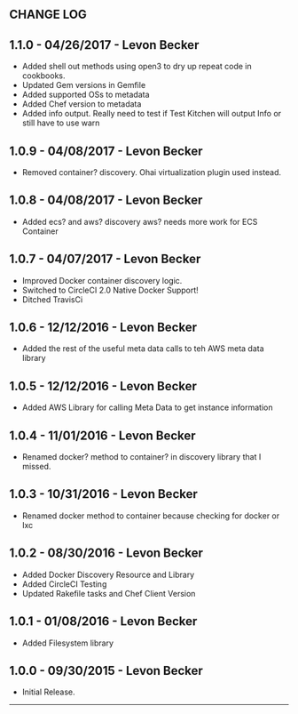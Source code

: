 ## CHANGE LOG

## 1.1.0 - 04/26/2017 - Levon Becker
* Added shell out methods using open3 to dry up repeat code in cookbooks.
* Updated Gem versions in Gemfile
* Added supported OSs to metadata
* Added Chef version to metadata
* Added info output. Really need to test if Test Kitchen will output Info or still have to use warn

## 1.0.9 - 04/08/2017 - Levon Becker
* Removed container? discovery. Ohai virtualization plugin used instead.

## 1.0.8 - 04/08/2017 - Levon Becker
* Added ecs? and aws? discovery aws? needs more work for ECS Container

## 1.0.7 - 04/07/2017 - Levon Becker
* Improved Docker container discovery logic.
* Switched to CircleCI 2.0 Native Docker Support!
* Ditched TravisCi

## 1.0.6 - 12/12/2016 - Levon Becker
* Added the rest of the useful meta data calls to teh AWS meta data library

## 1.0.5 - 12/12/2016 - Levon Becker
* Added AWS Library for calling Meta Data to get instance information

## 1.0.4 - 11/01/2016 - Levon Becker
* Renamed docker? method to container? in discovery library that I missed.

## 1.0.3 - 10/31/2016 - Levon Becker
* Renamed docker method to container because checking for docker or lxc

## 1.0.2 - 08/30/2016 - Levon Becker
* Added Docker Discovery Resource and Library
* Added CircleCI Testing
* Updated Rakefile tasks and Chef Client Version

## 1.0.1 - 01/08/2016 - Levon Becker
* Added Filesystem library

## 1.0.0 - 09/30/2015 - Levon Becker
* Initial Release.

- - -
